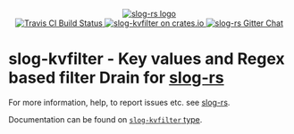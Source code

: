 <p align="center">

  <a href="https://github.com/slog-rs/slog">
  <img src="https://cdn.rawgit.com/slog-rs/misc/master/media/slog.svg" alt="slog-rs logo">
  </a>
  <br>

  <a href="https://travis-ci.org/slog-rs/kvfilter">
      <img src="https://img.shields.io/travis/slog-rs/kvfilter/master.svg" alt="Travis CI Build Status">
  </a>

  <a href="https://crates.io/crates/slog-kvfilter">
      <img src="https://img.shields.io/crates/d/slog-kvfilter.svg" alt="slog-kvfilter on crates.io">
  </a>

  <a href="https://gitter.im/slog-rs/slog">
      <img src="https://img.shields.io/gitter/room/slog-rs/slog.svg" alt="slog-rs Gitter Chat">
  </a>
</p>

# slog-kvfilter  - Key values and Regex based filter Drain for [slog-rs]

For more information, help, to report issues etc. see [slog-rs][slog-rs].

[slog-rs]: https://github.com/slog-rs/slog

Documentation can be found on 
[`slog-kvfilter` type](https://docs.rs/slog-kvfilter/*/slog-kvfilter/index.html).